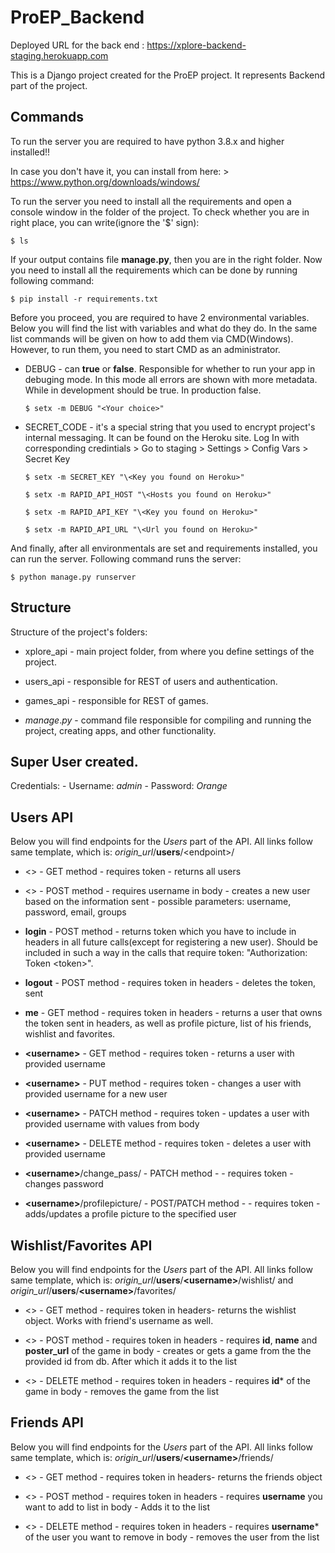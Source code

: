 ProEP_Backend
=============

Deployed URL for the back end : https://xplore-backend-staging.herokuapp.com

This is a Django project created for the ProEP project. It represents Backend
part of the project.

Commands
--------

To run the server you are required to have python 3.8.x and higher installed!!

In case you don't have it, you can install from here: \>
https://www.python.org/downloads/windows/

To run the server you need to install all the requirements and open a console window in the folder of the
project. To check whether you are in right place, you can write(ignore the '\$'
sign):

~~~~~~~~~~~~~~~~~~~~~~~~~~~~~~~~~~~~~~~~~~~~~~~~~~~~~~~~~~~~~~~~~~~~~~~~~~~~~~~~
$ ls
~~~~~~~~~~~~~~~~~~~~~~~~~~~~~~~~~~~~~~~~~~~~~~~~~~~~~~~~~~~~~~~~~~~~~~~~~~~~~~~~

If your output contains file **manage.py**, then you are in the right folder.
Now you need to install all the requirements which can be done by running following command:

~~~~~~~~~~~~~~~~~~~~~~~~~~~~~~~~~~~~~~~~~~~~~~~~~~~~~~~~~~~~~~~~~~~~~~~~~~~~~~~~
$ pip install -r requirements.txt
~~~~~~~~~~~~~~~~~~~~~~~~~~~~~~~~~~~~~~~~~~~~~~~~~~~~~~~~~~~~~~~~~~~~~~~~~~~~~~~~

Before you proceed, you are required to have 2 environmental variables. 
Below you will find the list with variables and what do they do. 
In the same list commands will be given on how to add them via CMD(Windows). 
However, to run them, you need to start CMD as an administrator.

-   DEBUG - can **true** or **false**. Responsible for whether to run your app in debuging mode. 
    In this mode all errors are shown with more metadata. While in development should be true. In production false.
    ~~~~~~~~~~~~~~~~~~~~~~~~~~~~~~~~~~~~~~~~~~~~~~~~~~~~~~~~~~~~~~~~~~~~~~~~~~~~
    $ setx -m DEBUG "<Your choice>"
    ~~~~~~~~~~~~~~~~~~~~~~~~~~~~~~~~~~~~~~~~~~~~~~~~~~~~~~~~~~~~~~~~~~~~~~~~~~~~
-   SECRET_CODE - it's a special string that you used to encrypt project's internal messaging.
    It can be found on the Heroku site. 
    Log In with corresponding credintials > Go to staging > Settings > Config Vars > Secret Key

    ~~~~~~~~~~~~~~~~~~~~~~~~~~~~~~~~~~~~~~~~~~~~~~~~~~~~~~~~~~~~~~~~~~~~~~~~~~~
    $ setx -m SECRET_KEY "\<Key you found on Heroku>"

    $ setx -m RAPID_API_HOST "\<Hosts you found on Heroku>"

    $ setx -m RAPID_API_KEY "\<Key you found on Heroku>"

    $ setx -m RAPID_API_URL "\<Url you found on Heroku>"
    ~~~~~~~~~~~~~~~~~~~~~~~~~~~~~~~~~~~~~~~~~~~~~~~~~~~~~~~~~~~~~~~~~~~~~~~~~~~

And finally, after all environmentals are set and requirements installed, you can run the server.
Following command runs the server:

~~~~~~~~~~~~~~~~~~~~~~~~~~~~~~~~~~~~~~~~~~~~~~~~~~~~~~~~~~~~~~~~~~~~~~~~~~~~~~~~
$ python manage.py runserver
~~~~~~~~~~~~~~~~~~~~~~~~~~~~~~~~~~~~~~~~~~~~~~~~~~~~~~~~~~~~~~~~~~~~~~~~~~~~~~~~

Structure
---------

Structure of the project's folders:

-   xplore_api - main project folder, from where you define settings of the project.

-   users_api - responsible for REST of users and authentication.

-   games_api - responsible for REST of games.

-   *manage*.*py* - command file responsible for compiling and running the
    project, creating apps, and other functionality.

Super User created.
-------------------

Credentials: - Username: *admin* - Password: *Orange*

Users API
----------

Below you will find endpoints for the *Users* part of the API. All links follow same template, which is: *origin_url*/**users**/\<endpoint\>/ 

- <> - GET method - requires token - returns all users

- <> - POST method - requires username in body - creates a new user based on the information sent - possible parameters: username, password, email, groups

- **login** - POST method - returns token which you have to include in headers in all future calls(except for registering a new user). Should be included in such a way in the calls that require token: "Authorization: Token \<token\>".

- **logout** - POST method - requires token in headers - deletes the token, sent

- **me** - GET method - requires token in headers - returns a user that owns the token sent in headers, as well as profile picture, list of his friends, wishlist and favorites.

- **\<username\>** - GET method - requires token - returns a user with provided username

- **\<username\>** - PUT method - requires token - changes a user with provided username for a new user

- **\<username\>** - PATCH method - requires token - updates a user with provided username with values from body

- **\<username\>** - DELETE method - requires token - deletes a user with provided username

- **\<username\>**/change_pass/ - PATCH method -  - requires token - changes password

- **\<username\>**/profilepicture/ - POST/PATCH method -  - requires token - adds/updates a profile picture to the specified user

Wishlist/Favorites API
----------

Below you will find endpoints for the *Users* part of the API. All links follow same template, which is: *origin_url*/**users**/**\<username\>**/wishlist/ and  *origin_url*/**users**/**\<username\>**/favorites/

- <> - GET method - requires token in headers- returns the wishlist object. Works with friend's username as well. 

- <> - POST method - requires token in headers - requires **id**, **name** and **poster_url** of the game in body - creates or gets a game from the the provided id from db. After which it adds it to the list 

- <> - DELETE method - requires token in headers - requires **id*** of the game in body - removes the game from the list

Friends API
----------

Below you will find endpoints for the *Users* part of the API. All links follow same template, which is: *origin_url*/**users**/**\<username\>**/friends/

- <> - GET method - requires token in headers- returns the friends object

- <> - POST method - requires token in headers - requires **username** you want to add to list in body - Adds it to the list 

- <> - DELETE method - requires token in headers - requires **username*** of the user you want to remove in body - removes the user from the list

